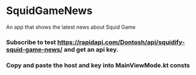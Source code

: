 # SquidGameNews
An app that shows the latest news about Squid Game
### Subscribe to test https://rapidapi.com/Dontosh/api/squidify-squid-game-news/ and get an api key.
### Copy and paste the host and key into MainViewMode.kt consts
